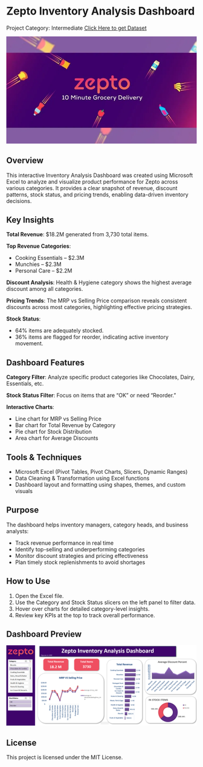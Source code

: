 # Zepto Inventory Analysis Dashboard
Project Category: Intermediate
[Click Here to get Dataset](https://www.kaggle.com/datasets/palvinder2006/zepto-inventory-dataset)

![Zepto Logo](https://github.com/Sankalpkombey/Zepto-Inventory-Analysis-Dashboard/blob/main/zepto-logo.webp)

## Overview
This interactive Inventory Analysis Dashboard was created using Microsoft Excel to analyze and visualize product performance for Zepto across various categories. It provides a clear snapshot of revenue, discount patterns, stock status, and pricing trends, enabling data-driven inventory decisions.



## Key Insights

 **Total Revenue**: $18.2M generated from 3,730 total items.

**Top Revenue Categories**:

- Cooking Essentials – $2.3M
- Munchies – $2.3M
- Personal Care – $2.2M

**Discount Analysis**: Health & Hygiene category shows the highest average discount among all categories.

**Pricing Trends**: The MRP vs Selling Price comparison reveals consistent discounts across most categories, highlighting effective pricing strategies.

**Stock Status**:

- 64% items are adequately stocked.
- 36% items are flagged for reorder, indicating active inventory movement.

## Dashboard Features

**Category Filter**: Analyze specific product categories like Chocolates, Dairy, Essentials, etc.

**Stock Status Filter**: Focus on items that are “OK” or need “Reorder.”

**Interactive Charts**:
- Line chart for MRP vs Selling Price
- Bar chart for Total Revenue by Category
- Pie chart for Stock Distribution
- Area chart for Average Discounts

## Tools & Techniques

- Microsoft Excel (Pivot Tables, Pivot Charts, Slicers, Dynamic Ranges)
- Data Cleaning & Transformation using Excel functions
- Dashboard layout and formatting using shapes, themes, and custom visuals

## Purpose

 The dashboard helps inventory managers, category heads, and business analysts:
- Track revenue performance in real time
- Identify top-selling and underperforming categories
- Monitor discount strategies and pricing effectiveness
- Plan timely stock replenishments to avoid shortages

## How to Use

1. Open the Excel file.
2. Use the Category and Stock Status slicers on the left panel to filter data.
3. Hover over charts for detailed category-level insights.
4. Review key KPIs at the top to track overall performance.

## Dashboard Preview

![Zepto Dashboard](https://github.com/Sankalpkombey/Zepto-Inventory-Analysis-Dashboard/blob/main/zepto%20dashboard.png)

## License
This project is licensed under the MIT License.
